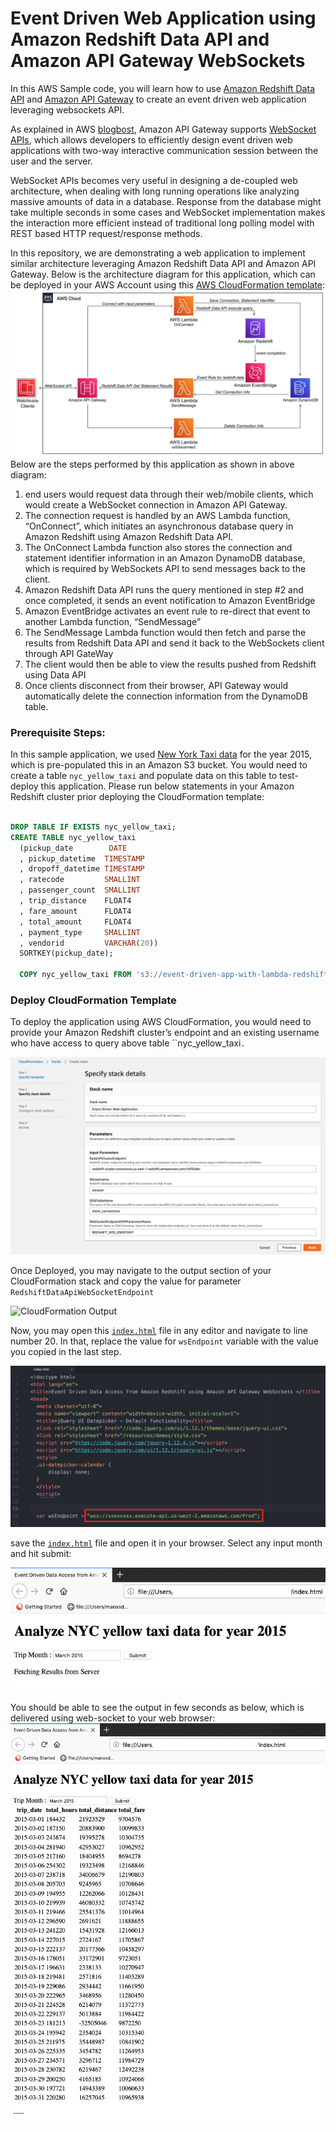 # Event Driven Web Application using Amazon Redshift Data API and Amazon API Gateway WebSockets


In this AWS Sample code, you will learn how to use [Amazon Redshift Data API](https://docs.aws.amazon.com/redshift/latest/mgmt/data-api.html) and [Amazon API Gateway](https://aws.amazon.com/api-gateway/) to create an event driven web application leveraging websockets API.

As explained in AWS [blogbost](https://aws.amazon.com/blogs/compute/announcing-websocket-apis-in-amazon-api-gateway/), Amazon API Gateway supports [WebSocket APIs](https://docs.aws.amazon.com/apigateway/latest/developerguide/apigateway-websocket-api-overview.html), which allows developers to efficiently design event driven web applications with two-way interactive communication session between the user and the server.

WebSocket APIs becomes very useful in designing a de-coupled web architecture, when dealing with long running operations like analyzing massive amounts of data in a database. Response from the database might take multiple seconds in some cases and WebSocket implementation makes the interaction more efficient instead of traditional long polling model with REST based HTTP request/response methods.

In this repository, we are demonstrating a web application to implement similar architecture leveraging Amazon Redshift Data API and Amazon API Gateway. Below is the architecture diagram for this application, which can be deployed in your AWS Account using this [AWS CloudFormation template](redshift-data-api-gw-websocket.yaml):
![Architecture Diagram](images/architecture.png)
Below are the steps performed by this application as shown in above diagram:

1. end users would request data through their web/mobile clients, which would create a WebSocket connection in Amazon API Gateway.
2. The connection request is handled by an AWS Lambda function, “OnConnect”, which initiates an asynchronous database query in Amazon Redshift using Amazon Redshift Data API.
3. The OnConnect Lambda function also stores the connection and statement identifier information in an Amazon DynamoDB database, which is required by WebSockets API to send messages back to the client.
4. Amazon Redshift Data API runs the query mentioned in step #2 and once completed, it sends an event notification to Amazon EventBridge
5. Amazon EventBridge activates an event rule to re-direct that event to another Lambda function, “SendMessage”
6. The SendMessage Lambda function would then fetch and parse the results from Redshift Data API and send it back to the WebSockets client through API GateWay
7. The client would then be able to view the results pushed from Redshift using Data API
8. Once clients disconnect from their browser, API Gateway would automatically delete the connection information from the DynamoDB table.

### Prerequisite Steps:

In this sample application, we used [New York Taxi data](https://www1.nyc.gov/site/tlc/about/tlc-trip-record-data.page) for the year 2015, which is pre-populated this in an Amazon S3 bucket. You would need to create a table `nyc_yellow_taxi` and populate data on this table to test-deploy this application. Please run below statements in your Amazon Redshift cluster prior deploying the CloudFormation template:

```sql

DROP TABLE IF EXISTS nyc_yellow_taxi;
CREATE TABLE nyc_yellow_taxi
  (pickup_date        DATE
  , pickup_datetime  TIMESTAMP
  , dropoff_datetime TIMESTAMP
  , ratecode         SMALLINT
  , passenger_count  SMALLINT
  , trip_distance    FLOAT4
  , fare_amount      FLOAT4
  , total_amount     FLOAT4
  , payment_type     SMALLINT
  , vendorid         VARCHAR(20))
  SORTKEY(pickup_date);

  COPY nyc_yellow_taxi FROM 's3://event-driven-app-with-lambda-redshift/nyc_yellow_taxi_raw/' IAM_ROLE '<<YOUR_REDSHIFT_CLUSTER_IAM_ROLE>>' region 'us-west-2' delimiter '|';

```

### Deploy CloudFormation Template

To deploy the application using AWS CloudFormation, you would need to provide your Amazon Redshift cluster’s endpoint and an existing username who have access to query above table ``nyc_yellow_taxi`. `

![CloudFormation Inputs](images/cft-inputs.png)

Once Deployed, you may navigate to the output section of your CloudFormation stack and copy the value for parameter `RedshiftDataApiWebSocketEndpoint`

![CloudFormation Output](images/cft-output.png)

Now, you may open this [`index.html`](index.html) file in any editor and navigate to line number 20. In that, replace the value for  `wsEndpoint` variable with the value you copied in the last step.

![index.html Edit](images/html-file.png)

save the [`index.html`](index.html) file and open it in your browser. Select any input month and hit submit:

![Index.html](images/web-input.png)

You should be able to see the output in few seconds as below, which is delivered using web-socket to your web browser:
![Index.html](images/web-output.png)

